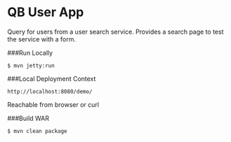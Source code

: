 QB User App
===============================
Query for users from a user search service. Provides a search page to test the service with a form.

###Run Locally
```shell
$ mvn jetty:run
```

###Local Deployment Context
```shell
http://localhost:8080/demo/
```
Reachable from browser or curl

###Build WAR
```shell
$ mvn clean package
```